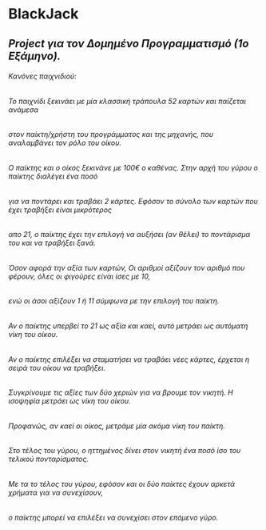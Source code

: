 # **BlackJack**
## *Project για τον Δομημένο Προγραμματισμό (1ο Εξάμηνο).*

###### Κανόνες παιχνιδιού:
######    Το παιχνίδι ξεκινάει με μία κλασσική τράπουλα 52 καρτών και παίζεται ανάμεσα
######    στον παίκτη/χρήστη του προγράμματος και της μηχανής, που αναλαμβάνει τον ρόλο του οίκου.
######
######    Ο παίκτης και ο οίκος ξεκινάνε με 100€ ο καθένας. Στην αρχή του γύρου ο παίκτης διαλέγει ένα ποσό
######    για να ποντάρει και τραβάει 2 κάρτες. Εφόσον το σύνολο των καρτών που έχει τραβήξει είναι μικρότερος
######    απο 21, ο παίκτης έχει την επιλογή να αυξήσει (αν θέλει) το ποντάρισμα του και να τραβήξει ξανά.
######
######    Όσον αφορά την αξία των καρτών, Οι αριθμοί αξίζουν τον αριθμό που φέρουν, όλες οι φιγούρες είναι ίσες με 10,
######    ενώ οι άσοι αξίζουν 1 ή 11 σύμφωνα με την επιλογή του παίκτη.
######
######    Αν ο παίκτης υπερβεί το 21 ως αξία και καεί, αυτό μετράει ως αυτόματη νίκη του οίκου.
######
######    Αν ο παίκτης επιλέξει να σταματήσει να τραβάει νέες κάρτες, έρχεται η σειρά του οίκου να τραβήξει.
######
######    Συγκρίνουμε τις αξίες των δύο χεριών για να βρουμε τον νικητή. Η ισοψηφία μετράει ως νίκη του οίκου.
######    Προφανώς, αν καεί οι οίκος, μετράμε μία ακόμα νίκη του παίκτη.
######
######    Στο τέλος του γύρου, ο ηττημένος δίνει στον νικητή ένα ποσό ίσο του τελικού πονταρίσματος.
######
######    Με τα το τέλος του γύρου, εφόσον και οι δύο παίκτες έχουν αρκετά χρήματα για να συνεχίσουν,
######    ο παίκτης μπορεί να επιλέξει να συνεχίσει στον επόμενο γύρο.